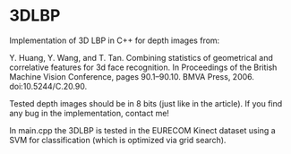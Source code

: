 # 3DLBP

Implementation of 3D LBP in C++ for depth images from:

Y. Huang, Y. Wang, and T. Tan. Combining statistics of geometrical and correlative features for 3d face recognition. In Proceedings of the British Machine Vision Conference, pages 90.1–90.10. BMVA Press, 2006. doi:10.5244/C.20.90.

Tested depth images should be in 8 bits (just like in the article). If you find any bug in the implementation, contact me!

In main.cpp the 3DLBP is tested in the EURECOM Kinect dataset using a SVM for classification (which is optimized via grid search).
